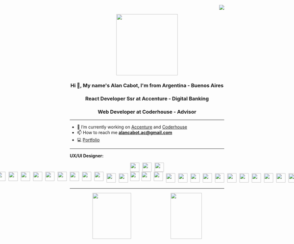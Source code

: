 <p align="right">
  <a href="https://github.com/alanmartinc"><img src="https://img.shields.io/github/followers/alanmartinc?label=follow&style=social" /></a>
</p>

<p align="center" width="300">
   <img align="center" width="200" src="https://i.pinimg.com/originals/c0/3d/fc/c03dfc81d7798acff5a8a165c739e5ed.png" />
   <h3 align="center">Hi 👋, My name's Alan Cabot, I'm from Argentina - Buenos Aires</h3>
   <h3 align="center">React Developer Ssr at Accenture - Digital Banking</h3>
   <h3 align="center">Web Developer at Coderhouse - Advisor</h3>
</p>

---

- 🎯 I’m currently working on [Accenture](https://www.accenture.com/ar-es) and  [Coderhouse](https://www.coderhouse.com/)
- 📫 How to reach me **alancabot.ac@gmail.com**
- 💻 [Portfolio](https://portfolio-alan-martin-cabot.netlify.app/)

---

**UX/UI Designer:** 

<div style="display: flex; flex-direction: row; justify-content: center;">
  <img src="https://cdn.svgporn.com/logos/adobe-xd.svg" width="30px" height="30px" hspace="5"/>
  <img src="https://cdn.svgporn.com/logos/figma.svg" width="30px" height="30px" hspace="5"/>
  <img src="https://cdn.svgporn.com/logos/balsamiq.svg" width="30px" height="30px" hspace="5"/>
</div>
  
<div style="display: flex; flex-direction: row; justify-content: center;">
  <img src="https://cdn.svgporn.com/logos/html-5.svg" width="30px" height="30px" hspace="5"/>
  <img src="https://cdn.svgporn.com/logos/css-3.svg" width="30px" height="30px" hspace="5"/>
  <img src="https://cdn.svgporn.com/logos/sass.svg" width="30px" height="30px" hspace="5"/>
  <img src="https://cdn.svgporn.com/logos/less.svg" width="30px" height="30px" hspace="5"/>
  <img src="https://cdn.svgporn.com/logos/jquery.svg" width="30px" height="30px" hspace="5" vspace="5"/>
  <img src="https://cdn.svgporn.com/logos/javascript.svg" width="30px" height="30px" hspace="5" vspace="5"/>
  <img src="https://cdn.svgporn.com/logos/react.svg" width="30px" height="30px" hspace="5" vspace="5"/>
  <img src="https://cdn.svgporn.com/logos/typescript-icon.svg" width="30px" height="30px" hspace="5" vspace="5"/>
  <img src="https://cdn.svgporn.com/logos/angular-icon.svg" width="30px" height="30px" hspace="5" vspace="5"/> 

  <img src="https://cdn.svgporn.com/logos/swagger.svg" width="30px" height="30px" hspace="5"/>
  <img src="https://cdn.svgporn.com/logos/maven.svg" width="30px" height="30px" hspace="5"/>
  <img src="https://cdn.svgporn.com/logos/tomcat.svg" width="30px" height="30px" hspace="5"/>
  <img src="https://cdn.svgporn.com/logos/jenkins.svg" width="30px" height="30px" hspace="5"/>  
  <img src="https://cdn.svgporn.com/logos/redhat-icon.svg" width="30px" height="30px" hspace="5"/>
  <img src="https://cdn.svgporn.com/logos/openshift.svg" width="30px" height="30px" hspace="5"/>  
  <img src="https://cdn.svgporn.com/logos/heroku-icon.svg" width="30px" height="30px" hspace="5"/>
  <img src="https://cdn.svgporn.com/logos/bamboo.svg" width="30px" height="30px" hspace="5"/>
  <img src="https://cdn.svgporn.com/logos/jira.svg" width="30px" height="30px" hspace="5"/>  
  <img src="https://cdn.svgporn.com/logos/postman.svg" width="30px" height="30px" hspace="5"/>  
  <img src="https://cdn.svgporn.com/logos/mongodb.svg" width="30px" height="30px" hspace="5" vspace="5"/> 
  <img src="https://cdn.svgporn.com/logos/mysql.svg" width="30px" height="30px" hspace="5" vspace="5"/>
  <img src="https://cdn.svgporn.com/logos/gulp.svg" width="30px" height="30px" hspace="2"/>
  
  <img src="https://cdn.svgporn.com/logos/npm.svg" width="30px" height="30px" hspace="5"/>
  <img src="https://cdn.svgporn.com/logos/babel.svg" width="30px" height="30px" hspace="5"/>
  <img src="https://cdn.svgporn.com/logos/nodejs-icon.svg" width="30px" height="30px" hspace="5" vspace="5"/>
  <img src="https://cdn.svgporn.com/logos/nodemon.svg" width="30px" height="30px" hspace="5" vspace="5"/>
  <img src="https://cdn.svgporn.com/logos/git-icon.svg" width="30px" height="30px" hspace="5" vspace="5"/>
  <img src="https://cdn.svgporn.com/logos/bitbucket.svg" width="30px" height="30px" hspace="5" vspace="5"/>
  <img src="https://cdn.svgporn.com/logos/github-octocat.svg" width="30px" height="30px" hspace="5" vspace="5"/>
  <img src="https://cdn.svgporn.com/logos/gitlab.svg" width="30px" height="30px" hspace="5" vspace="5"/>  
  <img src="https://cdn.svgporn.com/logos/docker-icon.svg" width="30px" height="30px" hspace="5" vspace="5"/>  
  <img src="https://cdn.svgporn.com/logos/kubernetes.svg" width="30px" height="30px" hspace="5" vspace="5"/>  
  <img src="https://cdn.svgporn.com/logos/aws.svg" width="30px" height="30px" hspace="5" vspace="5"/>
  <img src="https://cdn.svgporn.com/logos/azure-icon.svg" width="30px" height="30px" hspace="5" vspace="5"/>
  <img src="https://cdn.svgporn.com/logos/google-cloud.svg" width="30px" height="30px" hspace="5" vspace="5"/>
  <img src="https://cdn.svgporn.com/logos/visual-studio-code.svg" width="30px" height="30px" hspace="5" vspace="5"/>
  <img src="https://cdn.svgporn.com/logos/intellij-idea.svg" width="30px" height="30px" hspace="5" vspace="5"/>
  <img src="https://cdn.svgporn.com/logos/eclipse-icon.svg" width="30px" height="30px" hspace="5" vspace="5"/>
  <img src="https://cdn.svgporn.com/logos/sublimetext-icon.svg" width="30px" height="30px" hspace="5" vspace="5"/>
  <img src="https://cdn.svgporn.com/logos/python.svg" width="30px" height="30px" hspace="5" vspace="5"/>
  <img src="https://cdn.svgporn.com/logos/django-icon.svg" width="30px" height="30px" hspace="5" vspace="5"/>
  <img src="https://cdn.svgporn.com/logos/slack-icon.svg" width="30px" height="30px" hspace="5" vspace="5"/>
  <img src="https://cdn.svgporn.com/logos/protactor.svg" width="30px" height="30px" hspace="5" vspace="5"/>
  <img src="https://cdn.svgporn.com/logos/selenium.svg" width="30px" height="30px" hspace="5" vspace="5"/>
  <img src="https://cdn.svgporn.com/logos/stackoverflow-icon.svg" width="30px" height="30px" hspace="5" vspace="5"/>  
</div>

---

<p align="center">
  <img width="50%" height="150px" src="https://github-readme-stats.vercel.app/api?username=alanmartinc&theme=nord&show_icons=true" />  
  <img src="https://github-readme-stats.vercel.app/api/top-langs/?username=alanmartinc&theme=nord&layout=compact" align="top" height="150px" width="45%" />
</p>
